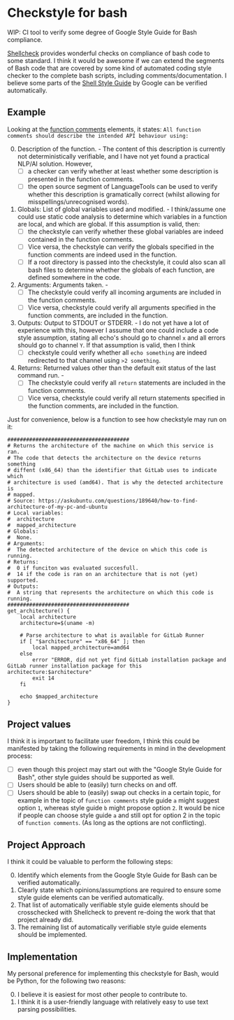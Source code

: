 # Checkstyle for bash
WIP: CI tool to verify some degree of Google Style Guide for Bash compliance.

[Shellcheck](https://github.com/koalaman/shellcheck) provides wonderful checks on compliance of bash code to some standard. I think it would be awesome if we can extend the segments of Bash code that are covered by some kind of automated coding style checker to the complete bash scripts, including comments/documentation. I believe some parts of the [Shell Style Guide](https://google.github.io/styleguide/shellguide.html) by Google can be verified automatically.

## Example
Looking at the [function comments](https://google.github.io/styleguide/shellguide.html) elements, it states: `All function comments should describe the intended API behaviour using:`

0. Description of the function. - The content of this description is currently not deterministically verifiable, and I have not yet found a practical NLP/AI solution. However, 
    - [ ] a checker can verify whether at least whether some description is presented in the function comments. 
    - [ ] the open source segment of LanguageTools can be used to verify whether this description is gramatically correct (whilst allowing for misspellings/unrecognised words).  
2. Globals: List of global variables used and modified. - I think/assume one could use static code analysis to determine which variables in a function are local, and which are global. If this assumption is valid, then: 
    - [ ] the checkstyle can verify whether these global variables are indeed contained in the function comments. 
    - [ ] Vice versa, the checkstyle can verify the globals specified in the function comments are indeed used in the function. 
    - [ ] If a root directory is passed into the checkstyle, it could also scan all bash files to determine whether the globals of each function, are defined somewhere in the code.
3. Arguments: Arguments taken. - 
    - [ ] The checkstyle could verify all incoming arguments are included in the function comments. 
    - [ ] Vice versa, checkstyle could verify all arguments specified in the function comments, are included in the function.
4. Outputs: Output to STDOUT or STDERR. - I do not yet have a lot of experience with this, however I assume that one could include a code style assumption, stating all echo's should go to channel `x` and all errors should go to channel `Y`. If that assumption is valid, then  I think 
    - [ ] checkstyle could verify whether all `echo something` are indeed redirected to that channel using `>2 something`.
5. Returns: Returned values other than the default exit status of the last command run. - 
    - [ ] The checkstyle could verify all `return` statements are included in the function comments. 
    - [ ] Vice versa, checkstyle could verify all return statements specified in the function comments, are included in the function.

Just for convenience, below is a function to see how checkstyle may run on it:
```
#######################################
# Returns the architecture of the machine on which this service is ran.
# The code that detects the architecture on the device returns something
# diffent (x86_64) than the identifier that GitLab uses to indicate which 
# architecture is used (amd64). That is why the detected architecture is 
# mapped.
# Source: https://askubuntu.com/questions/189640/how-to-find-architecture-of-my-pc-and-ubuntu
# Local variables:
#  architecture
#  mapped_architecture
# Globals:
#  None.
# Arguments:
#  The detected architecture of the device on which this code is running.
# Returns:
#  0 if funciton was evaluated succesfull.
#  14 if the code is ran on an architecture that is not (yet) supported.
# Outputs:
#  A string that represents the architecture on which this code is running.  
#######################################
get_architecture() {
	local architecture
	architecture=$(uname -m)
	
	# Parse architecture to what is available for GitLab Runner
	if [ "$architecture" == "x86_64" ]; then
		local mapped_architecture=amd64
	else
		error "ERROR, did not yet find GitLab installation package and GitLab runner installation package for this architecture:$architecture"
		exit 14
	fi
	
	echo $mapped_architecture
}
```

## Project values
I think it is important to facilitate user freedom, I think this could be manifested by taking the following requirements in mind in the development process:
 - [ ] even though this project may start out with the "Google Style Guide for Bash", other style guides should be supported as well. 
 - [ ] Users should be able to (easily) turn checks on and off.
 - [ ] Users should be able to (easily) swap out checks in a certain topic, for example in the topic of `function comments` style guide `a` might suggest option `1`, whereas style guide `b` might propose option `2`. It would be nice if people can choose style guide `a` and still opt for option 2 in the topic of `function comments`. (As long as the options are not conflicting).

## Project Approach
I think it could be valuable to perform the following steps:

0. Identify which elements from the Google Style Guide for Bash can be verified automatically.
1. Clearly state which opinions/assumptions are required to ensure some style guide elements can be verified automatically.
2. That list of automatically verifiable style guide elements should be crosschecked with Shellcheck to prevent re-doing the work that that project already did. 
3. The remaining list of automatically verifiable style guide elements should be implemented. 

## Implementation
My personal preference for implementing this checkstyle for Bash, would be Python, for the following two reasons:

0. I believe it is easiest for most other people to contribute to.
1. I think it is a user-friendly language with relatively easy to use text parsing possibilities.
